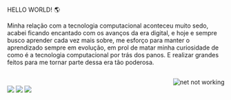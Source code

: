 
HELLO WORLD! 🌎

<p>Minha relação com a tecnologia computacional aconteceu muito sedo, acabei ficando encantado com os avanços da era digital, e hoje e sempre busco aprender cada vez mais sobre, me esforço para manter o aprendizado sempre em evolução, em prol de matar minha curiosidade de como é a tecnologia computacional por trás dos panos. E realizar grandes feitos para me tornar parte dessa era tão poderosa.</p>

##

<img align="right" alt="net not working" src="https://media.giphy.com/media/3o6ZtjUgN29USDJlEQ/giphy.gif?cid=790b76117169755f8c15b8a212a5343089989b09c445a17a&rid=giphy.gif&ct=g">

##

##

<div style="display: inline_block"><br>
<a href="https://instagram.com/johnny_cancilier" target="_blank"><img src="https://img.shields.io/badge/-Instagram-%23E4405F?style=for-the-badge&logo=instagram&logoColor=white" target="_blank"></a>
<a href = "mailto:jhony.cancilier@hotmail.com"><img src="https://img.shields.io/badge/-Gmail-%23333?style=for-the-badge&logo=gmail&logoColor=white" target="_blank"></a>
 <a href="https://www.linkedin.com/in/johnny-cancilier-946b81185" target="_blank"><img src="https://img.shields.io/badge/-LinkedIn-%230077B5?style=for-the-badge&logo=linkedin&logoColor=white" target="_blank"></a>
</div>
